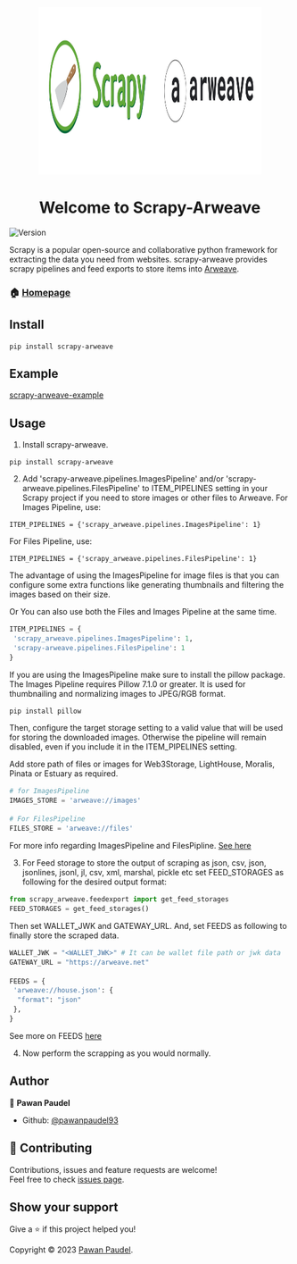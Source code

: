 <p align="center"><img src="https://raw.githubusercontent.com/pawanpaudel93/scrapy-arweave/main/logo.png" alt="original" width="400" height="300"></p>

<h1 align="center">Welcome to Scrapy-Arweave</h1>
<p>
  <img alt="Version" src="https://img.shields.io/badge/version-0.0.3-blue.svg?cacheSeconds=2592000" />
</p>

Scrapy is a popular open-source and collaborative python framework for extracting the data you need from websites. scrapy-arweave provides scrapy pipelines and feed exports to store items into [Arweave](https://arweave.org/).

### 🏠 [Homepage](https://github.com/pawanpaudel93/scrapy-arweave)

## Install

```shell
pip install scrapy-arweave
```

## Example

[scrapy-arweave-example](https://github.com/pawanpaudel93/scrapy-arweave-example)

## Usage

1. Install scrapy-arweave.

 ```shell
 pip install scrapy-arweave

 ```

2. Add 'scrapy-arweave.pipelines.ImagesPipeline' and/or 'scrapy-arweave.pipelines.FilesPipeline' to ITEM_PIPELINES setting in your Scrapy project if you need to store images or other files to Arweave.
 For Images Pipeline, use:

 ```shell
 ITEM_PIPELINES = {'scrapy_arweave.pipelines.ImagesPipeline': 1}
 ```

 For Files Pipeline, use:

 ```shell
 ITEM_PIPELINES = {'scrapy_arweave.pipelines.FilesPipeline': 1}
 ```

 The advantage of using the ImagesPipeline for image files is that you can configure some extra functions like generating thumbnails and filtering the images based on their size.

 Or You can also use both the Files and Images Pipeline at the same time.

 ```python
 ITEM_PIPELINES = {
  'scrapy_arweave.pipelines.ImagesPipeline': 1,
  'scrapy-arweave.pipelines.FilesPipeline': 1
 }
 ```

 If you are using the ImagesPipeline make sure to install the pillow package. The Images Pipeline requires Pillow 7.1.0 or greater. It is used for thumbnailing and normalizing images to JPEG/RGB format.

 ```shell
 pip install pillow
 ```

 Then, configure the target storage setting to a valid value that will be used for storing the downloaded images. Otherwise the pipeline will remain disabled, even if you include it in the ITEM_PIPELINES setting.

 Add store path of files or images for Web3Storage, LightHouse, Moralis, Pinata or Estuary as required.

 ```python
 # for ImagesPipeline
 IMAGES_STORE = 'arweave://images'
 
 # For FilesPipeline
 FILES_STORE = 'arweave://files'
 ```

 For more info regarding ImagesPipeline and FilesPipline. [See here](https://docs.scrapy.org/en/latest/topics/media-pipeline.html)

3. For Feed storage to store the output of scraping as json, csv, json, jsonlines, jsonl, jl, csv, xml, marshal, pickle etc set FEED_STORAGES as following for the desired output format:

 ```python
 from scrapy_arweave.feedexport import get_feed_storages
 FEED_STORAGES = get_feed_storages()
 ```

 Then set WALLET_JWK and GATEWAY_URL. And, set FEEDS as following to finally store the scraped data.

 ```python
 WALLET_JWK = "<WALLET_JWK>" # It can be wallet file path or jwk data
 GATEWAY_URL = "https://arweave.net"

 FEEDS = {
  'arweave://house.json': {
   "format": "json"
  },
 }
 ```

 See more on FEEDS [here](https://docs.scrapy.org/en/latest/topics/feed-exports.html#feeds)

4. Now perform the scrapping as you would normally.

## Author

👤 **Pawan Paudel**

- Github: [@pawanpaudel93](https://github.com/pawanpaudel93)

## 🤝 Contributing

Contributions, issues and feature requests are welcome!<br />Feel free to check [issues page](https://github.com/pawanpaudel93/scrapy-arweave/issues).

## Show your support

Give a ⭐️ if this project helped you!

Copyright © 2023 [Pawan Paudel](https://github.com/pawanpaudel93).<br />
